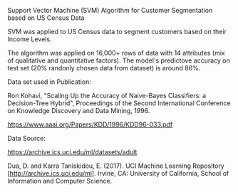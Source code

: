 Support Vector Machine (SVM) Algorithm for Customer Segmentation based on US Census Data

SVM was applied to US Census data to segment customers based on their Income Levels.

The algorithm was applied on 16,000+ rows of data with 14 attributes (mix of qualitative and quantitative factors). The model's predictove accuracy on test set (20% randonly chosen data from dataset) is around 86%.

Data set used in Publication: 

Ron Kohavi, "Scaling Up the Accuracy of Naive-Bayes Classifiers: a Decision-Tree Hybrid", Proceedings of the Second International Conference on Knowledge Discovery and Data Mining, 1996.

https://www.aaai.org/Papers/KDD/1996/KDD96-033.pdf


Data Source: 

https://archive.ics.uci.edu/ml/datasets/adult 

Dua, D. and Karra Taniskidou, E. (2017). UCI Machine Learning Repository [http://archive.ics.uci.edu/ml]. Irvine, CA: University of California, School of Information and Computer Science.
